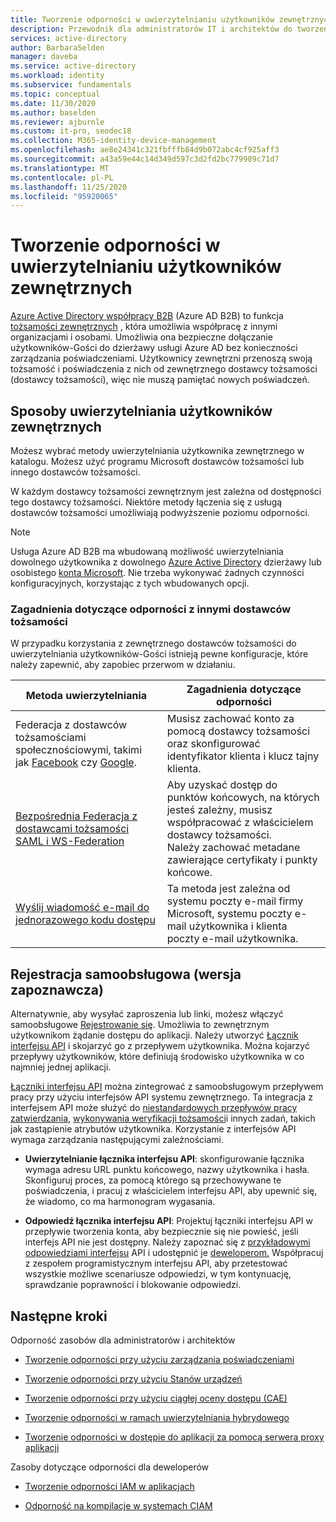 ```yaml
---
title: Tworzenie odporności w uwierzytelnianiu użytkowników zewnętrznych przy użyciu Azure Active Directory
description: Przewodnik dla administratorów IT i architektów do tworzenia odpornego uwierzytelniania dla użytkowników zewnętrznych
services: active-directory
author: BarbaraSelden
manager: daveba
ms.service: active-directory
ms.workload: identity
ms.subservice: fundamentals
ms.topic: conceptual
ms.date: 11/30/2020
ms.author: baselden
ms.reviewer: ajburnle
ms.custom: it-pro, seodec18
ms.collection: M365-identity-device-management
ms.openlocfilehash: ae8e24341c321fbfffb84d9b072abc4cf925aff3
ms.sourcegitcommit: a43a59e44c14d349d597c3d2fd2bc779989c71d7
ms.translationtype: MT
ms.contentlocale: pl-PL
ms.lasthandoff: 11/25/2020
ms.locfileid: "95920065"
---
```

# <a name="build-resilience-in-external-user-authentication"></a>Tworzenie odporności w uwierzytelnianiu użytkowników zewnętrznych

[Azure Active Directory współpracy B2B](https://docs.microsoft.com/azure/active-directory/external-identities/what-is-b2b) (Azure AD B2B) to funkcja [tożsamości zewnętrznych](https://docs.microsoft.com/azure/active-directory/external-identities/delegate-invitations) , która umożliwia współpracę z innymi organizacjami i osobami. Umożliwia ona bezpieczne dołączanie użytkowników-Gości do dzierżawy usługi Azure AD bez konieczności zarządzania poświadczeniami. Użytkownicy zewnętrzni przenoszą swoją tożsamość i poświadczenia z nich od zewnętrznego dostawcy tożsamości (dostawcy tożsamości), więc nie muszą pamiętać nowych poświadczeń. 

## <a name="ways-to-authenticate-external-users"></a>Sposoby uwierzytelniania użytkowników zewnętrznych

Możesz wybrać metody uwierzytelniania użytkownika zewnętrznego w katalogu. Możesz użyć programu Microsoft dostawców tożsamości lub innego dostawców tożsamości.

W każdym dostawcy tożsamości zewnętrznym jest zależna od dostępności tego dostawcy tożsamości. Niektóre metody łączenia się z usługą dostawców tożsamości umożliwiają podwyższenie poziomu odporności.

> [!NOTE] 
> Usługa Azure AD B2B ma wbudowaną możliwość uwierzytelniania dowolnego użytkownika z dowolnego [Azure Active Directory](https://docs.microsoft.com/azure/active-directory) dzierżawy lub osobistego [konta Microsoft](https://account.microsoft.com/account). Nie trzeba wykonywać żadnych czynności konfiguracyjnych, korzystając z tych wbudowanych opcji.

### <a name="considerations-for-resilience-with-other-idps"></a>Zagadnienia dotyczące odporności z innymi dostawców tożsamości

W przypadku korzystania z zewnętrznego dostawców tożsamości do uwierzytelniania użytkowników-Gości istnieją pewne konfiguracje, które należy zapewnić, aby zapobiec przerwom w działaniu.

| Metoda uwierzytelniania| Zagadnienia dotyczące odporności |
| - | - |
| Federacja z dostawców tożsamościami społecznościowymi, takimi jak [Facebook](https://docs.microsoft.com/azure/active-directory/external-identities/facebook-federation) czy [Google](https://docs.microsoft.com/azure/active-directory/external-identities/google-federation).| Musisz zachować konto za pomocą dostawcy tożsamości oraz skonfigurować identyfikator klienta i klucz tajny klienta. |
| [Bezpośrednia Federacja z dostawcami tożsamości SAML i WS-Federation](https://docs.microsoft.com/azure/active-directory/external-identities/direct-federation)| Aby uzyskać dostęp do punktów końcowych, na których jesteś zależny, musisz współpracować z właścicielem dostawcy tożsamości. <br>Należy zachować metadane zawierające certyfikaty i punkty końcowe. |
| [Wyślij wiadomość e-mail do jednorazowego kodu dostępu](https://docs.microsoft.com/azure/active-directory/external-identities/one-time-passcode)| Ta metoda jest zależna od systemu poczty e-mail firmy Microsoft, systemu poczty e-mail użytkownika i klienta poczty e-mail użytkownika. |


 

## <a name="self-service-sign-up-preview"></a>Rejestracja samoobsługowa (wersja zapoznawcza)

Alternatywnie, aby wysyłać zaproszenia lub linki, możesz włączyć samoobsługowe [Rejestrowanie się](https://docs.microsoft.com/azure/active-directory/external-identities/self-service-sign-up-overview).  Umożliwia to zewnętrznym użytkownikom żądanie dostępu do aplikacji. Należy utworzyć [Łącznik interfejsu API](https://docs.microsoft.com/azure/active-directory/external-identities/self-service-sign-up-add-api-connector) i skojarzyć go z przepływem użytkownika. Można kojarzyć przepływy użytkowników, które definiują środowisko użytkownika w co najmniej jednej aplikacji. 

[Łączniki interfejsu API](https://docs.microsoft.com/azure/active-directory/external-identities/api-connectors-overview) można zintegrować z samoobsługowym przepływem pracy przy użyciu interfejsów API systemu zewnętrznego. Ta integracja z interfejsem API może służyć do [niestandardowych przepływów pracy zatwierdzania](https://docs.microsoft.com/azure/active-directory/external-identities/self-service-sign-up-add-approvals), [wykonywania weryfikacji tożsamości](https://docs.microsoft.com/azure/active-directory/external-identities/code-samples-self-service-sign-up)i innych zadań, takich jak zastąpienie atrybutów użytkownika. Korzystanie z interfejsów API wymaga zarządzania następującymi zależnościami.

* **Uwierzytelnianie łącznika interfejsu API**: skonfigurowanie łącznika wymaga adresu URL punktu końcowego, nazwy użytkownika i hasła. Skonfiguruj proces, za pomocą którego są przechowywane te poświadczenia, i pracuj z właścicielem interfejsu API, aby upewnić się, że wiadomo, co ma harmonogram wygasania.

* **Odpowiedź łącznika interfejsu API**: Projektuj łączniki interfejsu API w przepływie tworzenia konta, aby bezpiecznie się nie powieść, jeśli interfejs API nie jest dostępny. Należy zapoznać się z [przykładowymi odpowiedziami interfejsu](https://docs.microsoft.com/azure/active-directory/external-identities/self-service-sign-up-add-api-connector) API i udostępnić je [deweloperom.](https://docs.microsoft.com/azure/active-directory/external-identities/self-service-sign-up-add-api-connector) Współpracuj z zespołem programistycznym interfejsu API, aby przetestować wszystkie możliwe scenariusze odpowiedzi, w tym kontynuację, sprawdzanie poprawności i blokowanie odpowiedzi. 

## <a name="next-steps"></a>Następne kroki
Odporność zasobów dla administratorów i architektów
 
* [Tworzenie odporności przy użyciu zarządzania poświadczeniami](resilience-in-credentials.md)

* [Tworzenie odporności przy użyciu Stanów urządzeń](resilience-with-device-states.md)

* [Tworzenie odporności przy użyciu ciągłej oceny dostępu (CAE)](resilience-with-continuous-access-evaluation.md)

* [Tworzenie odporności w ramach uwierzytelniania hybrydowego](resilience-in-hybrid.md)

* [Tworzenie odporności w dostępie do aplikacji za pomocą serwera proxy aplikacji](resilience-on-premises-access.md)

Zasoby dotyczące odporności dla deweloperów

* [Tworzenie odporności IAM w aplikacjach](resilience-app-development-overview.md)

* [Odporność na kompilacje w systemach CIAM](resilience-b2c.md)
 
